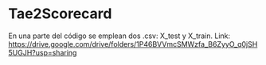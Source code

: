 # Tae2Scorecard
En una parte del código se emplean dos .csv: X_test y X_train. 
Link: https://drive.google.com/drive/folders/1P46BVVmcSMWzfa_B6ZyyO_q0jSH5UGJH?usp=sharing
